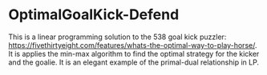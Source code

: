 # OptimalGoalKick-Defend
This is a linear programming solution to the 538 goal kick puzzler: https://fivethirtyeight.com/features/whats-the-optimal-way-to-play-horse/.
It is applies the min-max algorithm to find the optimal strategy for the kicker and the goalie. It is an elegant example of the primal-dual relationship in LP.
